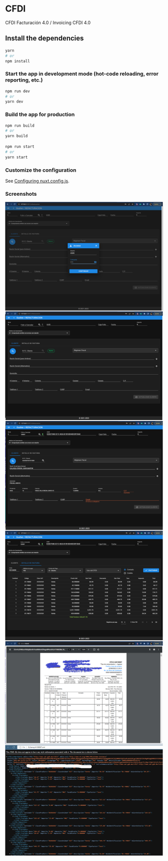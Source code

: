 # CFDI
CFDI Facturación 4.0 / Invoicing CFDI 4.0

## Install the dependencies
```bash
yarn
# or
npm install
```

### Start the app in development mode (hot-code reloading, error reporting, etc.)
```bash
npm run dev
# or
yarn dev
```


### Build the app for production
```bash
npm run build
# or
yarn build

npm run start
# or
yarn start
```

### Customize the configuration
See [Configuring nuxt.config.js](https://nuxtjs.org/docs/directory-structure/nuxt-config/).

### Screenshots
![1st](/images/screen1.png)
![Second](/images/screen2.png)
![Third](/images/screen3.png)
![Fourth](/images/screen4.png)
![Fifth](/images/screen5.png)
![Sixth](/images/screen6.png)
